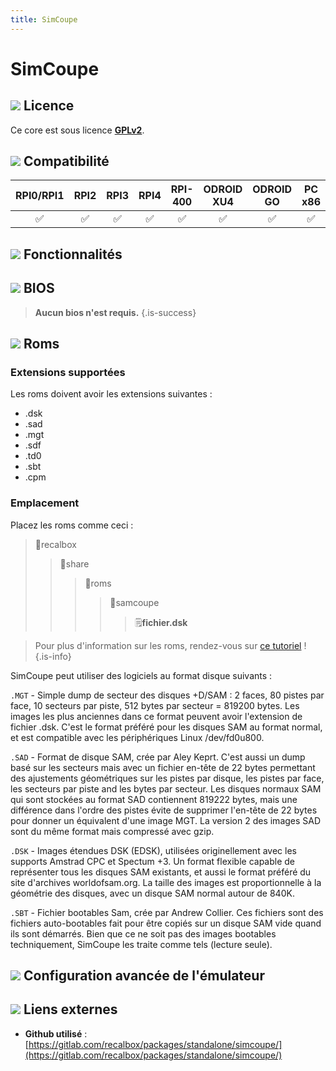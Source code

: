 ```yaml
---
title: SimCoupe
---
```


# SimCoupe



## ![](/migration-images/emulateurs/ordinosaures/sam-coupe/gerald-g-parchment-background-or-border-5.svg) Licence

Ce core est sous licence [**GPLv2**](https://gitlab.com/recalbox/packages/standalone/simcoupe/-/blob/dev/License.txt).

## ![](/migration-images/emulateurs/ordinosaures/sam-coupe/compatibility.png) Compatibilité

| RPI0/RPI1 | RPI2 | RPI3 | RPI4 | RPI-400 | ODROID XU4 | ODROID GO | PC x86 | PC X86\_64 |
| :---: | :---: | :---: | :---: | :---: | :---: | :---: | :---: | :---: |
| ✅ | ✅ | ✅ | ✅ | ✅ | ✅ | ✅ | ✅ | ✅ |

## ![](/migration-images/emulateurs/ordinosaures/sam-coupe/cogwheel-145804_640.png) Fonctionnalités



## ![](/migration-images/emulateurs/ordinosaures/sam-coupe/tqfp32.svg) BIOS


>**Aucun bios n'est requis.**
{.is-success}

## ![](/migration-images/emulateurs/ordinosaures/sam-coupe/rom-30098_640.png) Roms

### **Extensions supportées**

Les roms doivent avoir les extensions suivantes :

* .dsk
* .sad
* .mgt
* .sdf
* .td0
* .sbt
* .cpm

### **Emplacement**

Placez les roms comme ceci : 

> 📁recalbox
>
> > 📁share
> >
> > > 📁roms
> > >
> > > > 📁samcoupe
> > > >
> > > > > 🗒**fichier.dsk**


>Pour plus d'information sur les roms, rendez-vous sur [ce tutoriel](/fr/tutoriels/jeux/generalite/les-roms-et-les-isos) !
{.is-info}

SimCoupe peut utiliser des logiciels au format disque suivants :

`.MGT` - Simple dump de secteur des disques +D/SAM : 2 faces, 80 pistes par face, 10 secteurs par piste, 512 bytes par secteur = 819200 bytes. Les images les plus anciennes dans ce format peuvent avoir l'extension de fichier .dsk. C'est le format préféré pour les disques SAM au format normal, et est compatible avec les périphériques Linux /dev/fd0u800.

`.SAD` - Format de disque SAM, crée par Aley Keprt. C'est aussi un dump basé sur les secteurs mais avec un fichier en-tête de 22 bytes permettant des ajustements géométriques sur les pistes par disque, les pistes par face, les secteurs par piste and les bytes par secteur. Les disques normaux SAM qui sont stockées au format SAD contiennent 819222 bytes, mais une différence dans l'ordre des pistes évite de supprimer l'en-tête de 22 bytes pour donner un équivalent d'une image MGT. La version 2 des images SAD sont du même format mais compressé avec gzip.

`.DSK` - Images étendues DSK \(EDSK\), utilisées originellement avec les supports Amstrad CPC et Spectum +3. Un format flexible capable de représenter tous les disques SAM existants, et aussi le format préféré du site d'archives worldofsam.org. La taille des images est proportionnelle à la géométrie des disques, avec un disque SAM normal autour de 840K.

`.SBT` - Fichier bootables Sam, crée par Andrew Collier. Ces fichiers sont des fichiers auto-bootables fait pour être copiés sur un disque SAM vide quand ils sont démarrés. Bien que ce ne soit pas des images bootables techniquement, SimCoupe les traite comme tels \(lecture seule\).

## ![](/migration-images/emulateurs/ordinosaures/sam-coupe/hammer-28636_640.png) Configuration avancée de l'émulateur



## ![](/migration-images/emulateurs/ordinosaures/sam-coupe/kisspng-web-development-world-wide-web-computer-icons-webs-world-wide-web-icon-png-5ab05c24477216.4540070115215073642927.png) Liens externes

* **Github utilisé** : [https://gitlab.com/recalbox/packages/standalone/simcoupe/](https://gitlab.com/recalbox/packages/standalone/simcoupe/)

